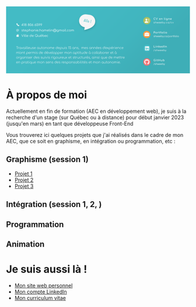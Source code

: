 ![alt text](./bandeau.png)

# À propos de moi 

Actuellement en fin de formation (AEC en développement web), je suis à la recherche d'un stage (sur Québec ou à distance) pour début janvier 2023 (jusqu'en mars) en tant que développeuse Front-End

Vous trouverez ici quelques projets que j'ai réalisés dans le cadre de mon AEC, que ce soit en graphisme, en intégration ou programmation, etc :

## Graphisme (session 1)

- [Projet 1](https://github.com/Shweeby/aec-sess1-graph-projet1)
- [Projet 2](https://github.com/Shweeby/aec-sess1-graph-projet2)
- [Projet 3](https://github.com/Shweeby/aec-sess1-graph-projet3)

## Intégration (session 1, 2, )



## Programmation 

## Animation 

# Je suis aussi là !  

- [Mon site web personnel](http://www.shweeby.ca)
- [Mon compte LinkedIn](https://www.linkedin.com/in/shweeby/)
- [Mon curriculum vitae](http://shweeby.ca/CV-Stephanie-Hamelin-2022.pdf)





